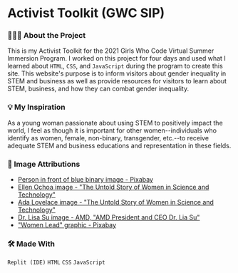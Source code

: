 # Activist Toolkit (GWC SIP)

### 👩🏽‍💻 About the Project
This is my Activist Toolkit for the 2021 Girls Who Code Virtual Summer Immersion Program. I worked on this project for four days and used what I learned about `HTML`, `CSS`, and `JavaScript` during the program to create this site. This website's purpose is to inform visitors about gender inequality in STEM and business as well as provide resources for visitors to learn about STEM, business, and how they can combat gender inequality.

### 💡 My Inspiration
As a young woman passionate about using STEM to positively impact the world, I feel as though it is important for other women--individuals who identify as women, female, non-binary, transgender, etc.--to receive adequate STEM and business educations and representation in these fields.

### 📸 Image Attributions
- [Person in front of blue binary image - Pixabay](https://cdn.pixabay.com/photo/2016/04/13/19/20/binary-1327493_960_720.jpg)
- [Ellen Ochoa image - "The Untold Story of Women in Science and Technology"](https://obamawhitehouse.archives.gov/sites/default/files/image/nsf_ellenochoa_square.jpg)
- [Ada Lovelace image - "The Untold Story of Women in Science and Technology"](https://obamawhitehouse.archives.gov/sites/default/files/women-in-stem/ada-lovelace.jpg)
- [Dr. Lisa Su image - AMD, "AMD President and CEO Dr. Lia Su"](https://www.amd.com/system/files/101969-amd-executive-lisa-su-formal-1260x709.jpg)
- ["Women Lead" graphic - Pixabay](https://cdn.pixabay.com/photo/2014/09/20/09/23/businesswoman-453487_960_720.jpg)

### 🛠 Made With
`Replit (IDE)` `HTML` `CSS` `JavaScript`